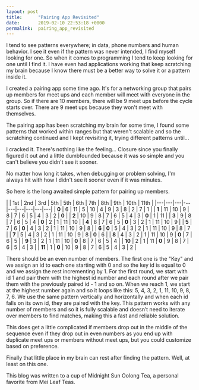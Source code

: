```yaml
---
layout: post
title:      "Pairing App Revisited"
date:       2019-02-10 22:53:18 +0000
permalink:  pairing_app_revisited
---
```



I tend to see patterns everywhere; in data, phone numbers and human behavior. I see it even if the pattern was never intended, I find myself looking for one. So when it comes to programming I tend to keep looking for one until I find it. I have even had applications working that keep scratching my brain because I know there must be a better way to solve it or a pattern inside it. 

I created a pairing app some time ago. It's for a networking group that pairs up members for meet ups and each member will meet with everyone in the group. So if there are 10 members, there will be 9 meet ups before the cycle starts over. There are 9 meet ups because they won't meet with themselves. 

The pairing app has been scratching my brain for some time, I found some patterns that worked within ranges but that weren't scalable and so the scratching continued and I kept revisiting it, trying different patterns until...

I cracked it. There's nothing like the feeling... Closure since you finally figured it out and a little dumbfounded because it was so simple and you can't believe you didn't see it sooner. 

No matter how long it takes, when debugging or problem solving, I'm always hit with how I didn't see it sooner even if it was minutes. 

So here is the long awaited simple pattern for pairing up members. 


|   | 1st | 2nd | 3rd | 5th | 5th | 6th | 7th | 8th | 9th | 10th | 11th |
|---|---|---|---|---|---|---|---|---|
| **0** | 6 | 11 | 5 | 10 | 4 | 9 | 3 | 8 | 2 | 7 | 1 |
| **1** |	11 | 10 |	9 |	8 |	7 |	6 |	5 |	4 |	3 |	2 | **0** |
| **2** |	10 |	9 |	8 |	7 |	6 |	5 |	4 |	3 |	**0** |	1 | 11 |
| **3** |	9 |	8 |	7 |	6 |	5 |	4 |	**0** |	2 |	1 |	11 | 10 |
| **4** |	8 |	7 |	6 |	5 |	**0** |	3 |	2 |	1 |	11 |	10 | 9 |
| **5** |	7 |	6 |	**0** |	4 |	3 |	2 |	1 |	11 |	10 |	9 | 8 |
| **6** |	**0** |	5 |	4 |	3 |	2 |	1 |	11 |	10 |	9 |	8 | 7 |
| **7** |	5 |	4 |	3 |	2 |	1 |	11 |	10 |	9 |	8 |	**0** | 6 |
| **8** |	4 |	3 |	2 |	1 |	11 |	10 |	9 |	**0** |	7 |	6 | 5 |
| **9** |	3 |	2 |	1 |	11 |	10 |	**0** |	8 |	7 |	6 |	5 | 4 |
| **10** |	2 |	1 |	11 |	**0** |	9 |	8 |	7 |	6 |	5 |	4 | 3 |
| **11** |	1 |	**0** |	10 |	9 |	8 |	7 |	6 |	5 |	4 |	3 | 2 |

There should be an even number of members.
The first one is the "Key" and we assign an id to each one starting with 0 and so the key id is equal to 0 and we assign the rest incrementing by 1.
For the first round, we start with id 1 and pair them with the highest id number and each round after we pair them with the previously paired id - 1 and so on. When we reach 1, we start at the highest number again and so it loops like this:  5, 4, 3, 2, 1, 11, 10, 9, 8, 7, 6.
We use the same pattern vertically and horizontally and when each id falls on its own id, they are paired with the key. 
This pattern works with any number of members and so it is fully scalable and doesn’t need to iterate over members to find matches, making this a fast and reliable solution.

This does get a little complicated if members drop out in the middle of the sequence even if they drop out in even numbers as you end up with duplicate meet ups or members without meet ups, but you could customize based on preference. 

Finally that little place in my brain can rest after finding the pattern. Well, at least on this one. 

This blog was written to a cup of Midnight Sun Oolong Tea, a personal favorite from Mei Leaf Teas.

